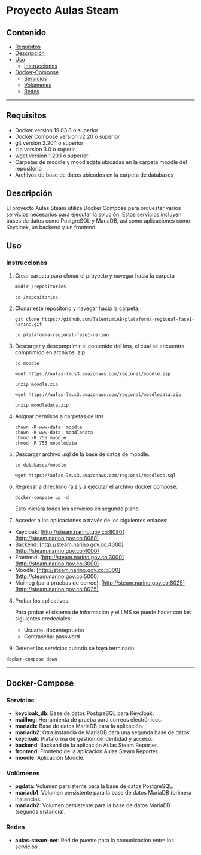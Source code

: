 Proyecto Aulas Steam
====================

Contenido
---------

*   [Requisitos](#requisitos)
*   [Descripción](#descripcion)
*   [Uso](#uso)
    *   [Instrucciones](#instrucciones)
*   [Docker-Compose](#docker-compose)
    *   [Servicios](#servicios)
    *   [Volúmenes](#volúmenes)
    *   [Redes](#redes)

* * *

Requisitos
----------

*   Docker version 19.03.8 o superior
*   Docker Compose version v2.20 o superior
*   git version 2.20.1 o superior
*   zip version 3.0 o superir
*   wget version 1.20.1 o superior
*   Carpetas de moodle y moodledata ubicadas en la carpeta moodle del repositorio
*   Archivos de base de datos ubicados en la carpeta de databases

Descripción
-----------

El proyecto Aulas Steam utiliza Docker Compose para orquestar varios servicios necesarios para ejecutar la solución. Estos servicios incluyen bases de datos como PostgreSQL y MariaDB, así como aplicaciones como Keycloak, un backend y un frontend.

Uso
---

### Instrucciones

1.  Crear carpeta para clonar el proyecto y navegar hacia la carpeta
    ```
    mkdir /repositories

    cd /repositories
    ```
2.  Clonar este repositorio y navegar hacia la carpeta.
    ```
    git clone https://github.com/TalentumLAB/plataforma-regional-fase1-narino.git

    cd plataforma-regional-fase1-narino
    ```
3.  Descargar y descomprimir el contenido del lms, el cual se encuentra comprimido en archivos .zip
    ```
    cd moodle

    wget https://aulas-7m.s3.amazonaws.com/regional/moodle.zip

    unzip moodle.zip 

    wget https://aulas-7m.s3.amazonaws.com/regional/moodledata.zip

    unzip moodledata.zip
    ```

4. Asignar permisos a carpetas de lms
    ```
    chown -R www-data: moodle
    chown -R www-data: moodledata
    chmod -R 755 moodle
    chmod -R 755 moodledata
    ```
5.  Descargar archivo .sql de la base de datos de moodle.
    ```
    cd databases/moodle

    wget https://aulas-7m.s3.amazonaws.com/regional/moodledb.sql
    ```
6.  Regresar a directorio raiz y a ejecutar el archivo docker compose:
    ```
    docker-compose up -d
    ```

    Esto iniciará todos los servicios en segundo plano.

7.  Acceder a las aplicaciones a través de los siguientes enlaces:

*   Keycloak: [http://steam.narino.gov.co:8080](http://steam.narino.gov.co:8080)
*   Backend: [http://steam.narino.gov.co:4000](http://steam.narino.gov.co:4000)
*   Frontend: [http://steam.narino.gov.co:3000](http://steam.narino.gov.co:3000)
*   Moodle: [http://steam.narino.gov.co:5000](http://steam.narino.gov.co:5000)
*   Mailhog (para pruebas de correo): [http://steam.narino.gov.co:8025](http://steam.narino.gov.co:8025)

8.  Probar los aplicativos

    Para probar el sistema de informacion y el LMS se puede hacer con las siguientes credeciales:

    *   Usuario: docenteprueba
    *   Contraseña: password

9.  Detener los servicios cuando se haya terminado:


```
docker-compose down
```

* * *

Docker-Compose
--------------

### Servicios

*   **keycloak\_db**: Base de datos PostgreSQL para Keycloak.
*   **mailhog**: Herramienta de prueba para correos electrónicos.
*   **mariadb**: Base de datos MariaDB para la aplicación.
*   **mariadb2**: Otra instancia de MariaDB para una segunda base de datos.
*   **keycloak**: Plataforma de gestión de identidad y acceso.
*   **backend**: Backend de la aplicación Aulas Steam Reporter.
*   **frontend**: Frontend de la aplicación Aulas Steam Reporter.
*   **moodle**: Aplicación Moodle.

### Volúmenes

*   **pgdata**: Volumen persistente para la base de datos PostgreSQL.
*   **mariadb1**: Volumen persistente para la base de datos MariaDB (primera instancia).
*   **mariadb2**: Volumen persistente para la base de datos MariaDB (segunda instancia).

### Redes

*   **aulas-steam-net**: Red de puente para la comunicación entre los servicios.
